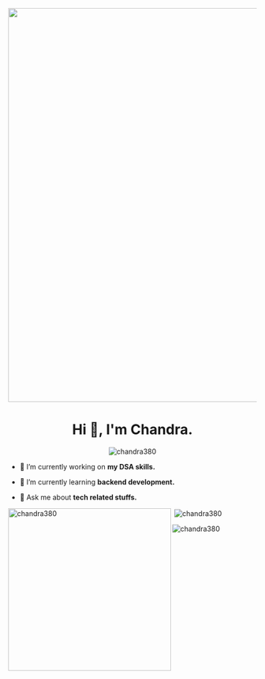 <img align="center" src="https://res.cloudinary.com/dymvyfmkh/image/upload/v1691850973/icegif-1424_gk5hpl.gif" width="800">
<h1 align="center">Hi 👋, I'm Chandra.</h1>


<p align="center"> <img src="https://komarev.com/ghpvc/?username=chandra380&label=Profile%20views&color=0e75b6&style=flat" alt="chandra380" /> </p>

- 🔭 I’m currently working on **my DSA skills.**

- 🌱 I’m currently learning **backend development.**

- 💬 Ask me about **tech related stuffs.**




<p><img align="left" src="https://github-readme-stats.vercel.app/api/top-langs?username=chandra380&langs_count=10&layout=compact" alt="chandra380" width="330"/></p>

<p>&nbsp;<img align="center" src="https://github-readme-stats.vercel.app/api?username=chandra380&count_private=false&show_icons=true" alt="chandra380" /></p>

<p><img align="center" src="https://github-readme-streak-stats.herokuapp.com/?user=chandra380" alt="chandra380" /></p>
